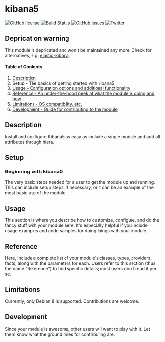 # kibana5

[![GitHub license](https://img.shields.io/badge/license-Apache%202-blue.svg)](https://raw.githubusercontent.com/rtib/puppet-kibana5/master/LICENSE)
[![Build Status](https://travis-ci.org/rtib/puppet-kibana5.svg?branch=master)](https://travis-ci.org/rtib/puppet-kibana5)
[![GitHub issues](https://img.shields.io/github/issues/rtib/puppet-kibana5.svg)](https://github.com/rtib/puppet-kibana5/issues)
[![Twitter](https://img.shields.io/twitter/url/https/github.com/rtib/puppet-kibana5.svg?style=social)](https://twitter.com/intent/tweet?text=Wow:&url=%5Bobject%20Object%5D)

## Deprication warning
This module is depricated and won't be maintained any more. Check for alternatives, e.g. [elastic-kibana](https://forge.puppet.com/elastic/kibana).

#### Table of Contents

1. [Description](#description)
1. [Setup - The basics of getting started with kibana5](#setup)
1. [Usage - Configuration options and additional functionality](#usage)
1. [Reference - An under-the-hood peek at what the module is doing and how](#reference)
1. [Limitations - OS compatibility, etc.](#limitations)
1. [Development - Guide for contributing to the module](#development)

## Description

Install and configure Kibana5 as easy as include a single module and add all
attributes through hiera.

## Setup

### Beginning with kibana5

The very basic steps needed for a user to get the module up and running. This
can include setup steps, if necessary, or it can be an example of the most
basic use of the module.

## Usage

This section is where you describe how to customize, configure, and do the
fancy stuff with your module here. It's especially helpful if you include usage
examples and code samples for doing things with your module.

## Reference

Here, include a complete list of your module's classes, types, providers,
facts, along with the parameters for each. Users refer to this section (thus
the name "Reference") to find specific details; most users don't read it per
se.

## Limitations

Currently, only Debian 8 is supported. Contributions are welcome.

## Development

Since your module is awesome, other users will want to play with it. Let them
know what the ground rules for contributing are.
